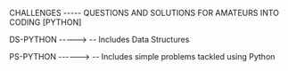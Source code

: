 CHALLENGES ----- QUESTIONS AND SOLUTIONS FOR AMATEURS INTO CODING [PYTHON]

DS-PYTHON ----->
-- Includes Data Structures 

PS-PYTHON ------>
-- Includes simple problems tackled using Python
